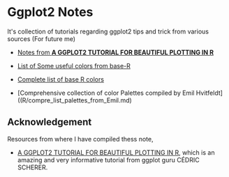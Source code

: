 # Ggplot2 Notes

It's collection of tutorials regarding ggplot2 tips and trick from various sources (For future me)

-   [Notes from **A GGPLOT2 TUTORIAL FOR BEAUTIFUL PLOTTING IN R**](R/ggplot2_from_Ced.md)

- [List of Some useful colors from base-R](some_useful_color.md)
- [Complete list of base R colors](Rcolor.pdf)
- [Comprehensive collection of color Palettes compiled by Emil Hvitfeldt]((R/compre_list_palettes_from_Emil.md)

## Acknowledgement

Resources from where I have compiled thess note,

-   [A GGPLOT2 TUTORIAL FOR BEAUTIFUL PLOTTING IN R](https://cedricscherer.netlify.app/2019/08/05/a-ggplot2-tutorial-for-beautiful-plotting-in-r/), which is an amazing and very informative tutorial from ggplot guru CÉDRIC SCHERER.
